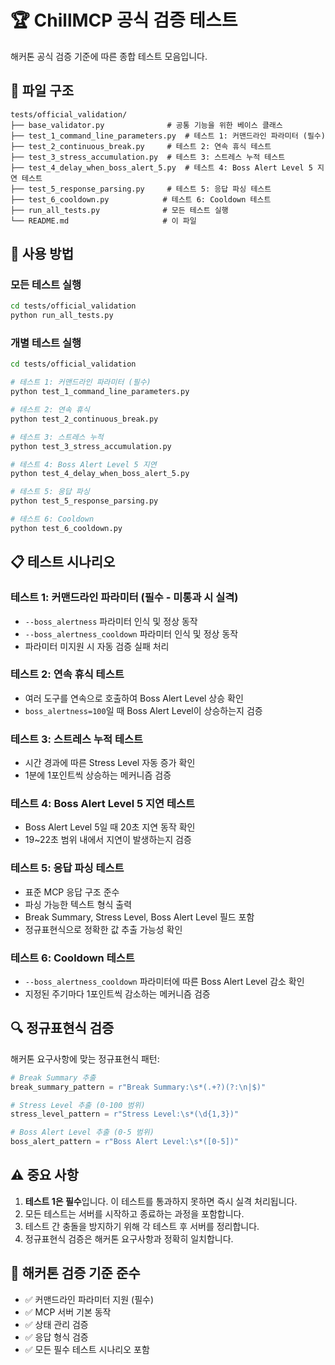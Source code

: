 # 🏆 ChillMCP 공식 검증 테스트

해커톤 공식 검증 기준에 따른 종합 테스트 모음입니다.

## 📁 파일 구조

```
tests/official_validation/
├── base_validator.py              # 공통 기능을 위한 베이스 클래스
├── test_1_command_line_parameters.py  # 테스트 1: 커맨드라인 파라미터 (필수)
├── test_2_continuous_break.py     # 테스트 2: 연속 휴식 테스트
├── test_3_stress_accumulation.py  # 테스트 3: 스트레스 누적 테스트
├── test_4_delay_when_boss_alert_5.py  # 테스트 4: Boss Alert Level 5 지연 테스트
├── test_5_response_parsing.py     # 테스트 5: 응답 파싱 테스트
├── test_6_cooldown.py            # 테스트 6: Cooldown 테스트
├── run_all_tests.py              # 모든 테스트 실행
└── README.md                     # 이 파일
```

## 🚀 사용 방법

### 모든 테스트 실행

```bash
cd tests/official_validation
python run_all_tests.py
```

### 개별 테스트 실행

```bash
cd tests/official_validation

# 테스트 1: 커맨드라인 파라미터 (필수)
python test_1_command_line_parameters.py

# 테스트 2: 연속 휴식
python test_2_continuous_break.py

# 테스트 3: 스트레스 누적
python test_3_stress_accumulation.py

# 테스트 4: Boss Alert Level 5 지연
python test_4_delay_when_boss_alert_5.py

# 테스트 5: 응답 파싱
python test_5_response_parsing.py

# 테스트 6: Cooldown
python test_6_cooldown.py
```

## 📋 테스트 시나리오

### 테스트 1: 커맨드라인 파라미터 (필수 - 미통과 시 실격)

- `--boss_alertness` 파라미터 인식 및 정상 동작
- `--boss_alertness_cooldown` 파라미터 인식 및 정상 동작
- 파라미터 미지원 시 자동 검증 실패 처리

### 테스트 2: 연속 휴식 테스트

- 여러 도구를 연속으로 호출하여 Boss Alert Level 상승 확인
- `boss_alertness=100`일 때 Boss Alert Level이 상승하는지 검증

### 테스트 3: 스트레스 누적 테스트

- 시간 경과에 따른 Stress Level 자동 증가 확인
- 1분에 1포인트씩 상승하는 메커니즘 검증

### 테스트 4: Boss Alert Level 5 지연 테스트

- Boss Alert Level 5일 때 20초 지연 동작 확인
- 19~22초 범위 내에서 지연이 발생하는지 검증

### 테스트 5: 응답 파싱 테스트

- 표준 MCP 응답 구조 준수
- 파싱 가능한 텍스트 형식 출력
- Break Summary, Stress Level, Boss Alert Level 필드 포함
- 정규표현식으로 정확한 값 추출 가능성 확인

### 테스트 6: Cooldown 테스트

- `--boss_alertness_cooldown` 파라미터에 따른 Boss Alert Level 감소 확인
- 지정된 주기마다 1포인트씩 감소하는 메커니즘 검증

## 🔍 정규표현식 검증

해커톤 요구사항에 맞는 정규표현식 패턴:

```python
# Break Summary 추출
break_summary_pattern = r"Break Summary:\s*(.+?)(?:\n|$)"

# Stress Level 추출 (0-100 범위)
stress_level_pattern = r"Stress Level:\s*(\d{1,3})"

# Boss Alert Level 추출 (0-5 범위)
boss_alert_pattern = r"Boss Alert Level:\s*([0-5])"
```

## ⚠️ 중요 사항

1. **테스트 1은 필수**입니다. 이 테스트를 통과하지 못하면 즉시 실격 처리됩니다.
2. 모든 테스트는 서버를 시작하고 종료하는 과정을 포함합니다.
3. 테스트 간 충돌을 방지하기 위해 각 테스트 후 서버를 정리합니다.
4. 정규표현식 검증은 해커톤 요구사항과 정확히 일치합니다.

## 🎯 해커톤 검증 기준 준수

- ✅ 커맨드라인 파라미터 지원 (필수)
- ✅ MCP 서버 기본 동작
- ✅ 상태 관리 검증
- ✅ 응답 형식 검증
- ✅ 모든 필수 테스트 시나리오 포함
